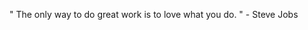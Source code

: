  " The only way to do great work is to love what you do. " - Steve Jobs 
             
        
   
    
   
